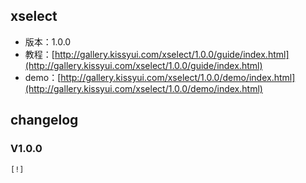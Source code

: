 ## xselect

* 版本：1.0.0
* 教程：[http://gallery.kissyui.com/xselect/1.0.0/guide/index.html](http://gallery.kissyui.com/xselect/1.0.0/guide/index.html)
* demo：[http://gallery.kissyui.com/xselect/1.0.0/demo/index.html](http://gallery.kissyui.com/xselect/1.0.0/demo/index.html)

## changelog

### V1.0.0

    [!]


